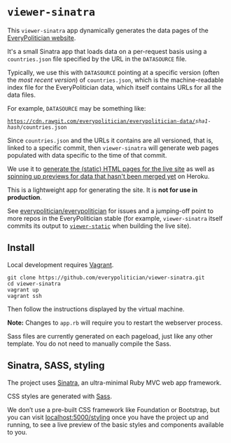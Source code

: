 # `viewer-sinatra`

This `viewer-sinatra` app dynamically generates the data pages of
the [EveryPolitician website](http://everypolitician.org).

It's a small Sinatra app that loads data on a per-request basis
using a `countries.json` file specified by the URL in the `DATASOURCE` file.

Typically, we use this with `DATASOURCE` pointing at a specific version
(often the *most recent version*) of `countries.json`, which is the
machine-readable index file for the EveryPolitician data, which itself
contains URLs for all the data files. 

For example, `DATASOURCE` may be something like:

<code>https://cdn.rawgit.com/everypolitician/everypolitician-data/<em>sha1-hash</em>/countries.json</code>

Since `countries.json` and the URLs it contains are all versioned, that is, 
linked to a specific commit, then `viewer-sinatra` will generate web pages populated
with data specific to the time of that commit.

We use it to [generate the (static) HTML pages for the live site](https://medium.com/@everypolitician/how-i-build-the-everypolitician-website-6fd581867d10)
as well as [spinning up previews for data that hasn't been merged yet](https://medium.com/@everypolitician/i-let-humans-peek-into-the-future-f4fe09eba59c)
on Heroku.

This is a lightweight app for generating the site. It is **not for use in production**.

See [everypolitician/everypolitician](https://github.com/everypolitician/everypolitician) for issues
and a jumping-off point to more repos in the EveryPolitician stable (for example, `viewer-sinatra` itself commits
its output to [`viewer-static`](https://github.com/everypolitician/viewer-static)
when building the live site).



## Install

Local development requires [Vagrant](http://docs.vagrantup.com/v2/installation/).

    git clone https://github.com/everypolitician/viewer-sinatra.git
    cd viewer-sinatra
    vagrant up
    vagrant ssh

Then follow the instructions displayed by the virtual machine.

**Note:** Changes to `app.rb` will require you to restart the webserver process.

Sass files are currently generated on each pageload, just like any other template. You do not need to manually compile the Sass.

## Sinatra, SASS, styling

The project uses [Sinatra](http://www.sinatrarb.com), an ultra-minimal Ruby MVC web app framework.

CSS styles are generated with [Sass](http://sass-lang.com).

We don’t use a pre-built CSS framework like Foundation or Bootstrap, but you can visit [localhost:5000/styling](http://localhost:5000/styling) once you have the project up and running, to see a live preview of the basic styles and components available to you.
